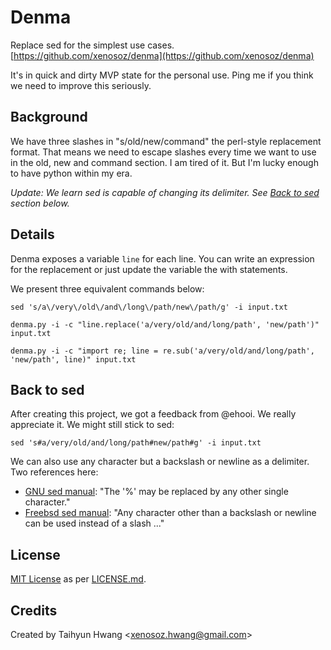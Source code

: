 # Denma
Replace sed for the simplest use cases.
[https://github.com/xenosoz/denma](https://github.com/xenosoz/denma)

It's in quick and dirty MVP state for the personal use.
Ping me if you think we need to improve this seriously.

## Background
We have three slashes in "s/old/new/command" the perl-style replacement format.
That means we need to escape slashes every time we want to use in the old, new and command section.
I am tired of it. But I'm lucky enough to have python within my era.

*Update: We learn sed is capable of changing its delimiter. See [Back to sed](#back-to-sed) section below.*

## Details
Denma exposes a variable `line` for each line.
You can write an expression for the replacement or just update the variable the with statements.

We present three equivalent commands below:
```
sed 's/a\/very\/old\/and\/long\/path/new\/path/g' -i input.txt
```
```
denma.py -i -c "line.replace('a/very/old/and/long/path', 'new/path')" input.txt
```
```
denma.py -i -c "import re; line = re.sub('a/very/old/and/long/path', 'new/path', line)" input.txt 
```

## Back to sed
After creating this project, we got a feedback from @ehooi. We really appreciate it. We might still stick to sed:
```
sed 's#a/very/old/and/long/path#new/path#g' -i input.txt
```

We can also use any character but a backslash or newline as a delimiter. Two references here:
- [GNU sed manual](https://www.gnu.org/software/sed/manual/sed.txt):
"The '%' may be replaced by any other single character."
- [Freebsd sed manual](https://man.freebsd.org/sed):
"Any character other than a backslash or newline can be used instead of a slash ..."


## License
[MIT License](https://opensource.org/licenses/MIT) as per [LICENSE.md](LICENSE.md).

## Credits
Created by Taihyun Hwang &lt;xenosoz.hwang@gmail.com&gt;

